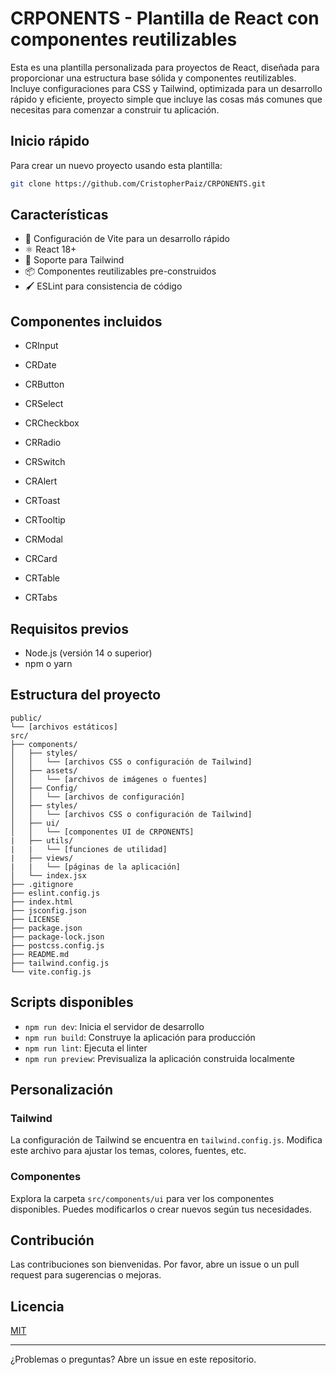 # CRPONENTS - Plantilla de React con componentes reutilizables

Esta es una plantilla personalizada para proyectos de React, diseñada para proporcionar una estructura base sólida y componentes reutilizables. Incluye configuraciones para CSS y Tailwind, optimizada para un desarrollo rápido y eficiente, proyecto simple que incluye las cosas más comunes que necesitas para comenzar a construir tu aplicación.

## Inicio rápido

Para crear un nuevo proyecto usando esta plantilla:

```bash
git clone https://github.com/CristopherPaiz/CRPONENTS.git
```

## Características

- 🚀 Configuración de Vite para un desarrollo rápido
- ⚛️ React 18+
- 🎨 Soporte para Tailwind
- 📦 Componentes reutilizables pre-construidos
- 🖌️ ESLint para consistencia de código

## Componentes incluidos

- CRInput
- CRDate
- CRButton
- CRSelect

- CRCheckbox
- CRRadio
- CRSwitch

- CRAlert
- CRToast
- CRTooltip

- CRModal
- CRCard

- CRTable
- CRTabs

## Requisitos previos

- Node.js (versión 14 o superior)
- npm o yarn

## Estructura del proyecto

```
public/
└── [archivos estáticos]
src/
├── components/
│   ├── styles/
│   │   └── [archivos CSS o configuración de Tailwind]
│   ├── assets/
│   │   └── [archivos de imágenes o fuentes]
│   ├── Config/
│   │   └── [archivos de configuración]
│   ├── styles/
│   │   └── [archivos CSS o configuración de Tailwind]
│   ├── ui/
│   │   └── [componentes UI de CRPONENTS]
|   ├── utils/
|   |   └── [funciones de utilidad]
|   ├── views/
|   |   └── [páginas de la aplicación]
│   └── index.jsx
├── .gitignore
├── eslint.config.js
├── index.html
├── jsconfig.json
├── LICENSE
├── package.json
├── package-lock.json
├── postcss.config.js
├── README.md
├── tailwind.config.js
└── vite.config.js
```

## Scripts disponibles

- `npm run dev`: Inicia el servidor de desarrollo
- `npm run build`: Construye la aplicación para producción
- `npm run lint`: Ejecuta el linter
- `npm run preview`: Previsualiza la aplicación construida localmente

## Personalización

### Tailwind

La configuración de Tailwind se encuentra en `tailwind.config.js`. Modifica este archivo para ajustar los temas, colores, fuentes, etc.

### Componentes

Explora la carpeta `src/components/ui` para ver los componentes disponibles. Puedes modificarlos o crear nuevos según tus necesidades.

## Contribución

Las contribuciones son bienvenidas. Por favor, abre un issue o un pull request para sugerencias o mejoras.

## Licencia

[MIT](https://choosealicense.com/licenses/mit/)

---

¿Problemas o preguntas? Abre un issue en este repositorio.
